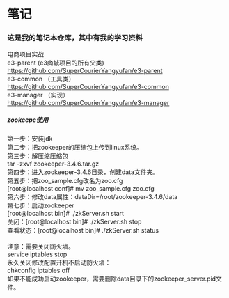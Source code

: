 # 笔记
<H3>这是我的笔记本仓库，其中有我的学习资料</H3>

电商项目实战 <br/>
e3-parent (e3商城项目的所有父类) <br/>
https://github.com/SuperCourierYangyufan/e3-parent <br/>
e3-common （工具类） <br/>
https://github.com/SuperCourierYangyufan/e3-common <br/>
e3-manager （实现） <br/>
https://github.com/SuperCourierYangyufan/e3-manager <br/>








<H5>zookeepe使用</H5>
第一步：安装jdk<br/>
第二步：把zookeeper的压缩包上传到linux系统。<br/>
第三步：解压缩压缩包<br/>
tar -zxvf zookeeper-3.4.6.tar.gz<br/>
第四步：进入zookeeper-3.4.6目录，创建data文件夹。<br/>
第五步：把zoo_sample.cfg改名为zoo.cfg<br/>
[root@localhost conf]# mv zoo_sample.cfg zoo.cfg<br/>
第六步：修改data属性：dataDir=/root/zookeeper-3.4.6/data<br/>
第七步：启动zookeeper<br/>
[root@localhost bin]# ./zkServer.sh start<br/>
关闭：[root@localhost bin]# ./zkServer.sh stop<br/>
查看状态：[root@localhost bin]# ./zkServer.sh status<br/>
<br/>
注意：需要关闭防火墙。<br/>
service iptables stop<br/>
永久关闭修改配置开机不启动防火墙：<br/>
chkconfig iptables off<br/>
如果不能成功启动zookeeper，需要删除data目录下的zookeeper_server.pid文件。<br/>
